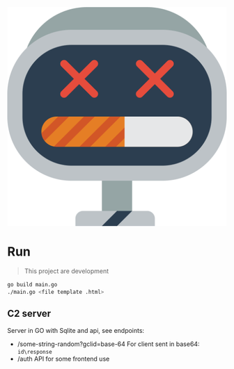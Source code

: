 <img src="img/logo.svg" alt="Logo botnet-ghost">

# Run
> This project are development
```bash
go build main.go
./main.go <file template .html>
```

## C2 server
Server in GO with Sqlite and api, see endpoints:
* /some-string-random?gclid=base-64
For client sent in base64: `id\response`
* /auth
API for some frontend use

